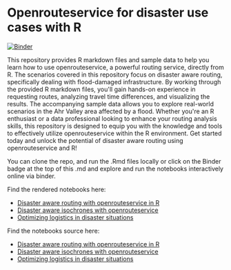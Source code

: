 # Openrouteservice for disaster use cases with R

[![Binder](https://mybinder.org/badge_logo.svg)](https://mybinder.org/v2/gh/GIScience/openrouteservice-workshop-r/HEAD?urlpath=rstudio)


This repository provides R markdown files and sample data to help you learn how to use openrouteservice, a powerful routing service, directly from R. The scenarios covered in this repository focus on disaster aware routing, specifically dealing with flood-damaged infrastructure. By working through the provided R markdown files, you'll gain hands-on experience in requesting routes, analyzing travel time differences, and visualizing the results. The accompanying sample data allows you to explore real-world scenarios in the Ahr Valley area affected by a flood. Whether you're an R enthusiast or a data professional looking to enhance your routing analysis skills, this repository is designed to equip you with the knowledge and tools to effectively utilize openrouteservice within the R environment. Get started today and unlock the potential of disaster aware routing using openrouteservice and R!


You can clone the repo, and run the .Rmd files locally or click on the Binder badge at the top of this .md and explore and run the notebooks interactively online via binder.


Find the rendered notebooks here:

* [Disaster aware routing with openrouteservice in R](https://giscience.github.io/openrouteservice-workshop-r/html/disaster_routing.html)
* [Disaster aware isochrones with openrouteservice](https://giscience.github.io/openrouteservice-workshop-r/html/disaster_isochrones.html)
* [Optimizing logistics in disaster situations](https://giscience.github.io/openrouteservice-workshop-r/html/disaster_optimization.html)


Find the notebooks source here:

* [Disaster aware routing with openrouteservice in R](https://github.com/GIScience/openrouteservice-workshop-r/blob/master/disaster_routing.Rmd)
* [Disaster aware isochrones with openrouteservice](https://github.com/GIScience/openrouteservice-workshop-r/blob/master//disaster_isochrones.Rmd)
* [Optimizing logistics in disaster situations](https://github.com/GIScience/openrouteservice-workshop-r/blob/master/disaster_optimization.Rmd)
